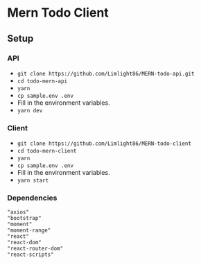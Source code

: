 # Mern Todo Client

## Setup

### API
- `git clone https://github.com/Limlight86/MERN-todo-api.git`
- `cd todo-mern-api`
- `yarn`
- `cp sample.env .env`
- Fill in the environment variables.
- `yarn dev`

### Client
- `git clone https://github.com/Limlight86/MERN-todo-client`
- `cd todo-mern-client`
- `yarn`
- `cp sample.env .env`
- Fill in the environment variables.
- `yarn start`

### Dependencies
    "axios"
    "bootstrap"
    "moment"
    "moment-range"
    "react"
    "react-dom"
    "react-router-dom"
    "react-scripts"
